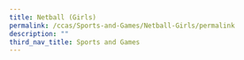 ```yaml
---
title: Netball (Girls)
permalink: /ccas/Sports-and-Games/Netball-Girls/permalink
description: ""
third_nav_title: Sports and Games
---
```

